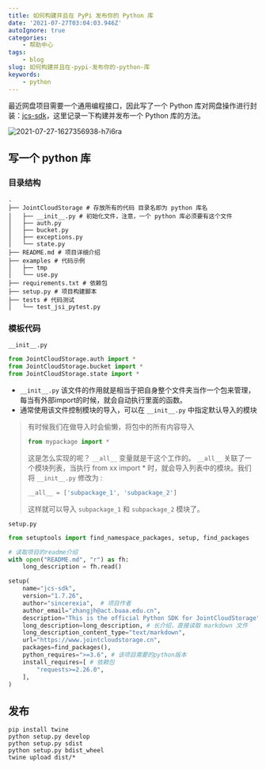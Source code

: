 ```yaml
---
title: 如何构建并且在 PyPi 发布你的 Python 库
date: '2021-07-27T03:04:03.946Z'
autoIgnore: true
categories:
    - 帮助中心
tags:
    - blog
slug: 如何构建并且在-pypi-发布你的-python-库
keywords:
    - python
---
```


最近网盘项目需要一个通用编程接口，因此写了一个 Python 库对网盘操作进行封装：[jcs-sdk](https://pypi.org/project/jcs-sdk/)，这里记录一下构建并发布一个 Python 库的方法。

![2021-07-27-1627356938-h7i6ra](https://static.sumblog.cn/Pic/2021-07-27-1627356938-h7i6ra.png)

<!-- more -->

## 写一个 python 库

### 目录结构

```shell
.
├── JointCloudStorage # 存放所有的代码 目录名即为 python 库名
│   ├── __init__.py # 初始化文件，注意，一个 python 库必须要有这个文件
│   ├── auth.py
│   ├── bucket.py
│   ├── exceptions.py
│   └── state.py
├── README.md # 项目详细介绍
├── examples # 代码示例
│   ├── tmp
│   └── use.py
├── requirements.txt # 依赖包
├── setup.py # 项目构建脚本
├── tests # 代码测试
│   └── test_jsi_pytest.py
```

### 模板代码

`__init__.py`

```python
from JointCloudStorage.auth import *
from JointCloudStorage.bucket import *
from JointCloudStorage.state import *
```

- `__init__.py` 该文件的作用就是相当于把自身整个文件夹当作一个包来管理，每当有外部import的时候，就会自动执行里面的函数。
- 通常使用该文件控制模块的导入，可以在 `__init__.py` 中指定默认导入的模块

> 有时候我们在做导入时会偷懒，将包中的所有内容导入
>
> ```python
> from mypackage import *
> ```
>
> 这是怎么实现的呢？ `__all__` 变量就是干这个工作的。
> `__all__` 关联了一个模块列表，当执行 from xx import * 时，就会导入列表中的模块。我们将 `__init__.py` 修改为 :
>
> ```python
> __all__ = ['subpackage_1', 'subpackage_2']
> ```
>
> 这样就可以导入 `subpackage_1` 和 `subpackage_2` 模块了。

`setup.py`

```python
from setuptools import find_namespace_packages, setup, find_packages

# 读取项目的readme介绍
with open("README.md", "r") as fh:
    long_description = fh.read()

setup(
    name="jcs-sdk",
    version="1.7.26",
    author="sincerexia",  # 项目作者
    author_email="zhangjh@act.buaa.edu.cn",
    description="This is the official Python SDK for JointCloudStorage",
    long_description=long_description, # 长介绍，直接读取 markdown 文件
    long_description_content_type="text/markdown",
    url="https://www.jointcloudstorage.cn",
    packages=find_packages(),
    python_requires=">=3.6", # 该项目需要的python版本
    install_requires=[ # 依赖包
        "requests>=2.26.0",
    ],
)
```

## 发布

```shell
pip install twine
python setup.py develop
python setup.py sdist
python setup.py bdist_wheel
twine upload dist/*
```
